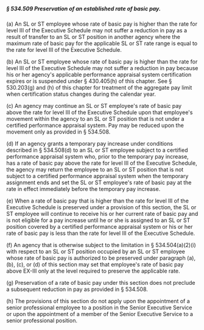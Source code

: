 ##### § 534.509 Preservation of an established rate of basic pay. #####

(a) An SL or ST employee whose rate of basic pay is higher than the rate for level III of the Executive Schedule may not suffer a reduction in pay as a result of transfer to an SL or ST position in another agency where the maximum rate of basic pay for the applicable SL or ST rate range is equal to the rate for level III of the Executive Schedule.

(b) An SL or ST employee whose rate of basic pay is higher than the rate for level III of the Executive Schedule may not suffer a reduction in pay because his or her agency's applicable performance appraisal system certification expires or is suspended under § 430.405(h) of this chapter. See § 530.203(g) and (h) of this chapter for treatment of the aggregate pay limit when certification status changes during the calendar year.

(c) An agency may continue an SL or ST employee's rate of basic pay above the rate for level III of the Executive Schedule upon that employee's movement within the agency to an SL or ST position that is not under a certified performance appraisal system. Pay may be reduced upon the movement only as provided in § 534.508.

(d) If an agency grants a temporary pay increase under conditions described in § 534.508(d) to an SL or ST employee subject to a certified performance appraisal system who, prior to the temporary pay increase, has a rate of basic pay above the rate for level III of the Executive Schedule, the agency may return the employee to an SL or ST position that is not subject to a certified performance appraisal system when the temporary assignment ends and set the SL or ST employee's rate of basic pay at the rate in effect immediately before the temporary pay increase.

(e) When a rate of basic pay that is higher than the rate for level III of the Executive Schedule is preserved under a provision of this section, the SL or ST employee will continue to receive his or her current rate of basic pay and is not eligible for a pay increase until he or she is assigned to an SL or ST position covered by a certified performance appraisal system or his or her rate of basic pay is less than the rate for level III of the Executive Schedule.

(f) An agency that is otherwise subject to the limitation in § 534.504(a)(2)(i) with respect to an SL or ST position occupied by an SL or ST employee whose rate of basic pay is authorized to be preserved under paragraph (a), (b), (c), or (d) of this section may set that employee's rate of basic pay above EX-III only at the level required to preserve the applicable rate.

(g) Preservation of a rate of basic pay under this section does not preclude a subsequent reduction in pay as provided in § 534.508.

(h) The provisions of this section do not apply upon the appointment of a senior professional employee to a position in the Senior Executive Service or upon the appointment of a member of the Senior Executive Service to a senior professional position.